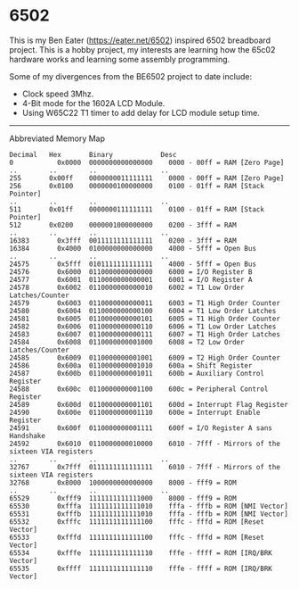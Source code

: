 
# 6502

This is my Ben Eater (https://eater.net/6502) inspired 6502 breadboard project.  This is a hobby project, my interests are learning how the 65c02 hardware works and learning some assembly programming.

Some of my divergences from the BE6502 project to date include:
* Clock speed 3Mhz.
* 4-Bit mode for the 1602A LCD Module.
* Using W65C22 T1 timer to add delay for LCD module setup time.

---
Abbreviated Memory Map

    Decimal	  Hex	    Binary            Desc
    0	        0x0000	0000000000000000	0000 - 00ff = RAM [Zero Page]
    ..	      ..	    ..	              ..
    255	      0x00ff	0000000011111111	0000 - 00ff = RAM [Zero Page]
    256	      0x0100	0000000100000000	0100 - 01ff = RAM [Stack Pointer]
    ..	      ..	    ..	              ..
    511	      0x01ff	0000000111111111	0100 - 01ff = RAM [Stack Pointer]
    512	      0x0200	0000001000000000	0200 - 3fff = RAM
    ..	      ..	    ..	              ..
    16383	    0x3fff	0011111111111111	0200 - 3fff = RAM
    16384	    0x4000	0100000000000000	4000 - 5fff = Open Bus
    ..	      ..	    ..	              ..
    24575	    0x5fff	0101111111111111	4000 - 5fff = Open Bus
    24576	    0x6000	0110000000000000	6000 = I/O Register B
    24577	    0x6001	0110000000000001	6001 = I/O Register A
    24578	    0x6002	0110000000000010	6002 = T1 Low Order Latches/Counter
    24579	    0x6003	0110000000000011	6003 = T1 High Order Counter
    24580	    0x6004	0110000000000100	6004 = T1 Low Order Latches
    24581	    0x6005	0110000000000101	6005 = T1 High Order Counter
    24582	    0x6006	0110000000000110	6006 = T1 Low Order Latches
    24583	    0x6007	0110000000000111	6007 = T1 High Order Latches
    24584	    0x6008	0110000000001000	6008 = T2 Low Order Latches/Counter
    24585	    0x6009	0110000000001001	6009 = T2 High Order Counter
    24586	    0x600a	0110000000001010	600a = Shift Register
    24587	    0x600b	0110000000001011	600b = Auxiliary Control Register
    24588	    0x600c	0110000000001100	600c = Peripheral Control Register
    24589	    0x600d	0110000000001101	600d = Interrupt Flag Register
    24590	    0x600e	0110000000001110	600e = Interrupt Enable Register
    24591	    0x600f	0110000000001111	600f = I/O Register A sans Handshake
    24592	    0x6010	0110000000010000	6010 - 7fff - Mirrors of the sixteen VIA registers
    ..	      ..	    ..	              ..
    32767	    0x7fff	0111111111111111	6010 - 7fff - Mirrors of the sixteen VIA registers
    32768	    0x8000	1000000000000000	8000 - fff9 = ROM
    ..	      ..	    ..	              ..
    65529	    0xfff9	1111111111111000	8000 - fff9 = ROM
    65530	    0xfffa	1111111111111010	fffa - fffb = ROM [NMI Vector]
    65531	    0xfffb	1111111111111010	fffa - fffb = ROM [NMI Vector]
    65532   	0xfffc	1111111111111100	fffc - fffd = ROM [Reset Vector]
    65533	    0xfffd	1111111111111100	fffc - fffd = ROM [Reset Vector]
    65534	    0xfffe	1111111111111110	fffe - ffff = ROM [IRQ/BRK Vector]
    65535	    0xffff	1111111111111110	fffe - ffff = ROM [IRQ/BRK Vector]
